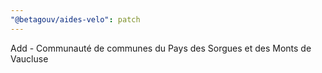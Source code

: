 ```yaml
---
"@betagouv/aides-velo": patch
---
```


Add - Communauté de communes du Pays des Sorgues et des Monts de Vaucluse
